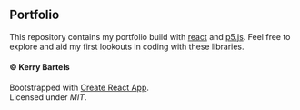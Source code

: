 ## Portfolio

This repository contains my portfolio build with [react](https://reactjs.org/) and [p5.js](https://p5js.org/).
Feel free to explore and aid my first lookouts in coding with these libraries.

#### © Kerry Bartels

Bootstrapped with [Create React App](https://github.com/facebook/create-react-app).<br/>
Licensed under _MIT_.
